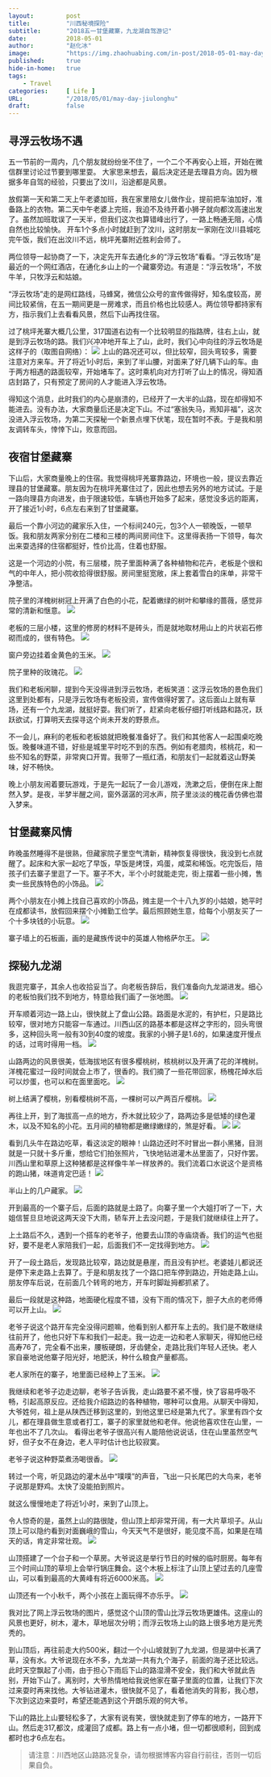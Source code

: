 ```yaml
---
layout:         post
title:          "川西秘境探险"
subtitle:       "2018五一甘堡藏寨，九龙湖自驾游记"
date:           2018-05-01
author:         "赵化冰"
image:          "https://img.zhaohuabing.com/in-post/2018-05-01-may-day-jiulonghu/snowmountain.jpg"
published:      true
hide-in-home:   true
tags:
    - Travel
categories:     [ Life ]
URL:            "/2018/05/01/may-day-jiulonghu"
draft:          false
---
```


## 寻浮云牧场不遇

五一节前的一周内，几个朋友就纷纷坐不住了，一个二个不再安心上班，开始在微信群里讨论过节要到哪里耍。
大家思来想去，最后决定还是去理县方向。因为根据多年自驾的经验，只要出了汶川，沿途都是风景。

<!--more-->
放假第一天和第二天上午老婆加班，我在家里陪女儿做作业，提前把车油加好，准备路上的衣物。第二天中午老婆上完班，我迫不及待开着小狮子就向都汶高速出发了。虽然加班耽误了一天半，但我们这次也算错峰出行了，一路上畅通无阻，心情自然也比较愉快。 开车1个多点小时就赶到了汶川，这时朋友一家刚在汶川县城吃完午饭，我们在出汶川不远，桃坪羌寨附近胜利会师了。

两位领导一起协商了一下，决定先开车去通化乡的“浮云牧场”看看。“浮云牧场”是最近的一个网红酒店，在通化乡山上的一个藏寨旁边。有道是：“浮云牧场”，不放牛羊，只牧浮云和姑娘。

“浮云牧场”走的是网红路线，马蜂窝，微信公众号的宣传做得好，知名度较高，房间比较紧俏，在五一期间更是一房难求，而且价格也比较感人。两位领导都持家有方，指示我们上去看看风景，然后下山再找住宿。

过了桃坪羌寨大概几公里，317国道右边有一个比较明显的指路牌，往右上山，就是到浮云牧场的路。我们兴冲冲地开车上了山，此时，我们心中向往的浮云牧场是这样子的（取图自网络）：
![](https://img.zhaohuabing.com/in-post/2018-05-01-may-day-jiulonghu/fuyunmuchang.jpeg)
上山的路况还可以，但比较窄，回头弯较多，需要注意对方来车。开了将近1小时后，来到了半山腰，对面来了好几辆下山的车。由于两方相遇的路面较窄，开始堵车了。这时乘机向对方打听了山上的情况，得知酒店封路了，只有预定了房间的人才能进入浮云牧场。

得知这个消息，此时我们的内心是崩溃的，已经开了一大半的山路，现在却得知不能进去。没有办法，大家商量后还是决定下山。不过“塞翁失马，焉知非福”，这次没进入浮云牧场，为第二天探秘一个新景点埋下伏笔，现在暂时不表。于是我和朋友调转车头，悻悻下山，败意而回。


## 夜宿甘堡藏寨
下山后，大家商量晚上的住宿。我觉得桃坪羌寨靠路边，环境也一般，提议去靠近理县的甘堡藏寨。朋友因为在桃坪羌寨住过了，因此也想去另外的地方试试。于是一路向理县方向进发，由于限速较低，车辆也开始多了起来，感觉没多远的距离，开了接近1小时，6点左右来到了甘堡藏寨。

最后一个靠小河边的藏家乐入住，一个标间240元，包3个人一顿晚饭，一顿早饭。我和朋友两家分别在二楼和三楼的两间房间住下。这里得表扬一下领导，每次出来耍选择的住宿都挺好，性价比高，住着也舒服。

这是一个河边的小院，有三层楼，院子里面种满了各种植物和花卉，老板是个很和气的中年人，把小院收拾得很舒服。房间里挺宽敞，床上套着雪白的床单，非常干净整洁。

院子里的洋槐树树冠上开满了白色的小花，配着嫩绿的树叶和攀缘的蔷薇，感觉非常的清新和惬意。
![](https://img.zhaohuabing.com/in-post/2018-05-01-may-day-jiulonghu/nongjiale1.jpg)

老板的三层小楼，这里的修房的材料不是砖头，而是就地取材用山上的片状岩石修砌而成的，很有特色。
![](https://img.zhaohuabing.com/in-post/2018-05-01-may-day-jiulonghu/nongjiale3.jpg)

窗户旁边挂着金黄色的玉米。
![](https://img.zhaohuabing.com/in-post/2018-05-01-may-day-jiulonghu/nongjiale.jpg)

院子里种的玫瑰花。
![](https://img.zhaohuabing.com/in-post/2018-05-01-may-day-jiulonghu/rose.jpg)

我们和老板闲聊，提到今天没得进到浮云牧场，老板笑道：这浮云牧场的景色我们这里到处都有，只是浮云牧场有老板投资，宣传做得好罢了。这后面山上就有草场，还有一个九龙湖，就挺好耍。我们听了，赶紧向老板仔细打听线路和路况，跃跃欲试，打算明天去探寻这个尚未开发的野景点。

不一会儿，麻利的老板和老板娘就把晚餐准备好了。我们和其他客人一起围桌吃晚饭。晚餐味道不错，好些是城里平时吃不到的东西。例如有老腊肉，核桃花，和一些不知名的野菜，非常爽口开胃。我带了一瓶红酒，和朋友们一起就着这山野美味，好不畅快。

晚上小朋友闹着要玩游戏，于是先一起玩了一会儿游戏，洗漱之后，便倒在床上酣然入梦。是夜，半梦半醒之间，窗外潺潺的河水声，院子里淡淡的槐花香仿佛也潜入梦来。


## 甘堡藏寨风情
昨晚虽然睡得不是很熟，但藏家院子里空气清新，精神恢复得很快，我没到七点就醒了。起床和大家一起吃了早饭，早饭是烤馍，鸡蛋，咸菜和稀饭。吃完饭后，陪孩子们去寨子里逛了一下。寨子不大，半个小时就能走完，街上摆着一些小摊，售卖一些民族特色的小饰品。
![](https://img.zhaohuabing.com/in-post/2018-05-01-may-day-jiulonghu/village2.jpg)

两个小朋友在小摊上找自己喜欢的小饰品，摊主是一个十八九岁的小姑娘，她平时在成都读书，放假回来摆个小摊勤工俭学。最后照顾她生意，给每个小朋友买了一个十多块钱的小玩意。
![](https://img.zhaohuabing.com/in-post/2018-05-01-may-day-jiulonghu/village3.jpg)

寨子墙上的石板画，画的是藏族传说中的英雄人物格萨尔王。
![](https://img.zhaohuabing.com/in-post/2018-05-01-may-day-jiulonghu/geshaerwang.jpg)
## 探秘九龙湖
我逛完寨子，其余人也收拾妥当了。向老板告辞后，我们准备向九龙湖进发。细心的老板怕我们找不到地方，特意给我们画了一张地图。
![](https://img.zhaohuabing.com/in-post/2018-05-01-may-day-jiulonghu/map.jpg)

开车顺着河边一路上山，很快就上了盘山公路。路面是水泥的，有护栏，只是路比较窄，很对地方只能容一车通过。川西山区的路基本都是这样之字形的，回头弯很多，这种回头弯一般有30到40度的坡度。我家的小狮子是1.6的，如果速度开慢点的话，过弯时得用一档。
![](https://img.zhaohuabing.com/in-post/2018-05-01-may-day-jiulonghu/road1.jpg)

山路两边的风景很美，低海拔地区有很多樱桃树，核桃树以及开满了花的洋槐树。洋槐花蜜过一段时间就会上市了，很香的。我们摘了一些花带回家，杨槐花焯水后可以炒蛋，也可以和在面里面吃。
![](https://img.zhaohuabing.com/in-post/2018-05-01-may-day-jiulonghu/yanghuaihua.jpg)

树上结满了樱桃，别看樱桃树不高，一棵树可以产两百斤樱桃。
![](https://img.zhaohuabing.com/in-post/2018-05-01-may-day-jiulonghu/cherry.jpg)

再往上开，到了海拔高一点的地方，乔木就比较少了，路两边多是低矮的绿色灌木，以及不知名的小花。五月间的植物都是嫩绿嫩绿的，煞是好看。
![](https://img.zhaohuabing.com/in-post/2018-05-01-may-day-jiulonghu/flower.jpg)
![](https://img.zhaohuabing.com/in-post/2018-05-01-may-day-jiulonghu/flower1.jpg)

看到几头牛在路边吃草，看这淡定的眼神！山路边还时不时冒出一群小黑猪，目测就是一只就十多斤重，想给它们拍张照片，飞快地钻进灌木丛里面了，只好作罢。川西山里和草原上这种猪都是这样像牛羊一样放养的。我们流着口水说这个是资格的跑山猪，味道肯定巴适！
![](https://img.zhaohuabing.com/in-post/2018-05-01-may-day-jiulonghu/cattle.jpg)

半山上的几户藏家。
![](https://img.zhaohuabing.com/in-post/2018-05-01-may-day-jiulonghu/village1.jpg)

开到最高的一个寨子后，后面的路就是土路了。向寨子里一个大姐打听了一下，大姐信誓旦旦地说这两天没下大雨，轿车开上去没问题，于是我们就继续往上开了。

上土路后不久，遇到一个搭车的老爷子，他要去山顶的寺庙烧香。我们的运气也挺好，要不是老人家陪我们一起，后面我们不一定找得到地方。
![](https://img.zhaohuabing.com/in-post/2018-05-01-may-day-jiulonghu/oldman.jpg)

开了一段土路后，发现路比较窄，路边就是悬崖，而且没有护栏。老婆娃儿都说还是停下来走路上去算了。于是和朋友找了一个路口把车停到路边，开始走路上山。朋友停车后说，在前面几个转弯的地方，开车时脚趾拇都抓紧了。

最后一段就是这种路，地面硬化程度不错，没有下雨的情况下，胆子大点的老师傅可以开上山。
![](https://img.zhaohuabing.com/in-post/2018-05-01-may-day-jiulonghu/road.jpg)

老爷子说这个路开车完全没得问题嘛，他看到别人都开车上去的。我们是不敢继续往前开了，他也只好下车和我们一起走。我一边走一边和老人家聊天，得知他已经高寿76了，完全看不出来，腰板硬朗，牙齿健全，走路比我们年轻人还快。老人家自豪地说他寨子阳光好，地肥沃，种什么粮食产量都高。

老人家所在的寨子，地里面已经种上了玉米。
![](https://img.zhaohuabing.com/in-post/2018-05-01-may-day-jiulonghu/village.jpg)

我继续和老爷子边走边聊，老爷子告诉我，走山路要不紧不慢，快了容易呼吸不畅，引起高原反应。还给我介绍路边的各种植物，哪种可以食用。从聊天中得知，大爷姓何，祖上是从陕西迁移到这里的，到他这里已经是第九代了。家里有四个女儿，都在理县做生意或者打工，寨子的家里就他和老伴。他说他喜欢住在山里，一年也出不了几次山。
看得出老爷子很高兴有人能陪他说说话，住在山里虽然空气好，但子女不在身边，老人平时估计也比较寂寞。

老爷子说这种野菜煮汤喝很香。
![](https://img.zhaohuabing.com/in-post/2018-05-01-may-day-jiulonghu/yecai.jpg)

转过一个弯，听见路边的灌木丛中“噗噗”的声音，飞出一只长尾巴的大鸟来，老爷子说那是野鸡。太快了没能拍到照片。

就这么慢慢地走了将近1小时，来到了山顶上。

令人惊奇的是，虽然上山的路很陡，但山顶上却非常开阔，有一大片草坝子。从山顶上可以隐约看到对面巍峨的雪山，今天天气不是很好，能见度不高，如果是在晴天的话，肯定非常壮观。
![](https://img.zhaohuabing.com/in-post/2018-05-01-may-day-jiulonghu/snowmountain.jpg)

山顶搭建了一个台子和一个草房。大爷说这是举行节日的时候的临时厨房。每年有三个时间山顶的草坝上会举行锅庄舞会。这个木板上标注了山顶上望过去的几座雪山，可以看到最高的大黄峰有将近6000米高。
![](https://img.zhaohuabing.com/in-post/2018-05-01-may-day-jiulonghu/snowmountain1.jpg)

山顶还有一个小秋千，两个小孩在上面玩得不亦乐乎。
![](https://img.zhaohuabing.com/in-post/2018-05-01-may-day-jiulonghu/swing.jpg)

我对比了网上浮云牧场的图片，感觉这个山顶的雪山比浮云牧场更雄伟。这座山的风景也更好，树木，灌木，草地层次分明；而浮云牧场上山的路上很多地方是光秃秃的。

到山顶后，再往前走大约500米，翻过一个小山坡就到了九龙湖，但是湖中长满了草，没有水。大爷说现在水不多，九龙湖一共有九个海子，前面的海子还比较远。此时天空飘起了小雨，由于担心下雨后下山的路湿滑不安全，我们和大爷就此告别，开始下山了。离别时，大爷热情地给我说他家在寨子里面的位置，让我们下次过来耍时再来找他。大爷钻进灌木，很快就不见了，看着他消失的背影，我心想，下次到这边来耍时，希望还能遇到这个开朗乐观的何大爷。

下山的路比上山要轻松多了，大家有说有笑，很快就走到了停车的地方，一路开下山。然后走317,都汶，成灌回了成都。路上有一点小堵，但一切都很顺利，回到成都时也才6点左右。


> 请注意：川西地区山路路况复杂，请勿根据博客内容自行前往，否则一切后果自负。



